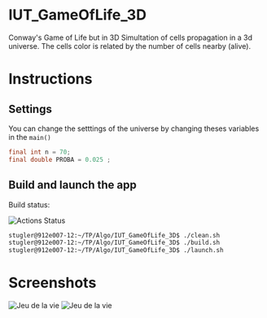 # IUT_GameOfLife_3D

Conway's Game of Life but in 3D
Simultation of cells propagation in a 3d universe. The cells color is related by the number of cells nearby (alive).

# Instructions

## Settings
You can change the setttings of the universe by changing theses variables in the `main()` 
```java
final int n = 70;
final double PROBA = 0.025 ;
```

## Build and launch the app
Build status:

![Actions Status](https://github.com/TurtleForGaming/IUT_GameOfLife_3D/workflows/Javac%20build/badge.svg)
```bash
stugler@912e007-12:~/TP/Algo/IUT_GameOfLife_3D$ ./clean.sh 
stugler@912e007-12:~/TP/Algo/IUT_GameOfLife_3D$ ./build.sh 
stugler@912e007-12:~/TP/Algo/IUT_GameOfLife_3D$ ./launch.sh 
```

# Screenshots

![Jeu de la vie](https://i.ibb.co/5YjMy3J/image0.png)
![Jeu de la vie](https://i.ibb.co/svLwzXc/image1.png)

